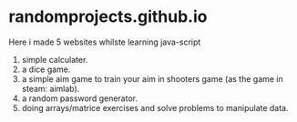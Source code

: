 ﻿# randomprojects.github.io
Here i made 5 websites whilste learning java-script 
1. simple calculater.
2. a dice game.
3. a simple aim game to train your aim in shooters game (as the game in steam: aimlab).
4. a random password generator.
5. doing arrays/matrice exercises and solve problems to manipulate data.

